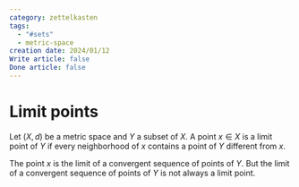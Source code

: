 ```yaml
---
category: zettelkasten
tags:
  - "#sets"
  - metric-space
creation date: 2024/01/12
Write article: false
Done article: false
---
```

# Limit points

Let $(X, d)$ be a metric space and $Y$ a subset of $X$.
A point $x \in X$ is a limit point of $Y$ if every neighborhood of $x$ contains a point of $Y$ different from $x$.

The point $x$ is the limit of a convergent sequence of points of $Y$. But the limit of a convergent sequence of points of $Y$ is not always a limit point.



